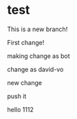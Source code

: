 test
====

This is a new branch!

First change!

making change as bot

change as david-vo

new change

push it

hello 1112
